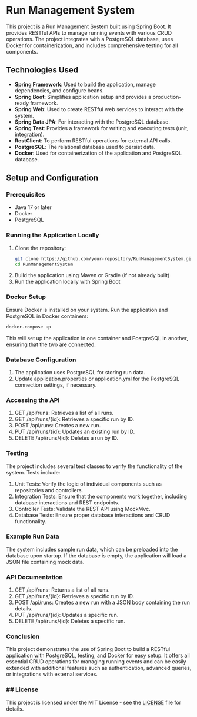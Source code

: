 # Run Management System

This project is a Run Management System built using Spring Boot. It provides RESTful APIs to manage running events with various CRUD operations. The project integrates with a PostgreSQL database, uses Docker for containerization, and includes comprehensive testing for all components.

## Technologies Used

- **Spring Framework**: Used to build the application, manage dependencies, and configure beans.
- **Spring Boot**: Simplifies application setup and provides a production-ready framework.
- **Spring Web**: Used to create RESTful web services to interact with the system.
- **Spring Data JPA**: For interacting with the PostgreSQL database.
- **Spring Test**: Provides a framework for writing and executing tests (unit, integration).
- **RestClient**: To perform RESTful operations for external API calls.
- **PostgreSQL**: The relational database used to persist data.
- **Docker**: Used for containerization of the application and PostgreSQL database.

## Setup and Configuration

### Prerequisites

- Java 17 or later
- Docker
- PostgreSQL

### Running the Application Locally

1. Clone the repository:
   ```bash
   git clone https://github.com/your-repository/RunManagementSystem.git
   cd RunManagementSystem
   ```
2. Build the application using Maven or Gradle (if not already built)
3. Run the application locally with Spring Boot

### Docker Setup
Ensure Docker is installed on your system.
Run the application and PostgreSQL in Docker containers:
   ```bash
   docker-compose up
   ```
This will set up the application in one container and PostgreSQL in another, ensuring that the two are connected.

### Database Configuration
1. The application uses PostgreSQL for storing run data.
2. Update application.properties or application.yml for the PostgreSQL connection settings, if necessary.

### Accessing the API
1. GET /api/runs: Retrieves a list of all runs.
2. GET /api/runs/{id}: Retrieves a specific run by ID.
3. POST /api/runs: Creates a new run.
4. PUT /api/runs/{id}: Updates an existing run by ID.
5. DELETE /api/runs/{id}: Deletes a run by ID.

### Testing
The project includes several test classes to verify the functionality of the system. Tests include:
1. Unit Tests: Verify the logic of individual components such as repositories and controllers.
2. Integration Tests: Ensure that the components work together, including database interactions and REST endpoints.
3. Controller Tests: Validate the REST API using MockMvc.
4. Database Tests: Ensure proper database interactions and CRUD functionality.

### Example Run Data
The system includes sample run data, which can be preloaded into the database upon startup. If the database is empty, the application will load a JSON file containing mock data.

### API Documentation
1. GET /api/runs: Returns a list of all runs.
2. GET /api/runs/{id}: Retrieves a specific run by ID.
3. POST /api/runs: Creates a new run with a JSON body containing the run details.
4. PUT /api/runs/{id}: Updates a specific run.
5. DELETE /api/runs/{id}: Deletes a specific run.

### Conclusion
This project demonstrates the use of Spring Boot to build a RESTful application with PostgreSQL, testing, and Docker for easy setup. It offers all essential CRUD operations for managing running events and can be easily extended with additional features such as authentication, advanced queries, or integrations with external services.

### ## License
This project is licensed under the MIT License - see the [LICENSE](LICENSE) file for details.
